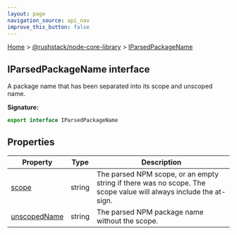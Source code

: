 ```yaml
---
layout: page
navigation_source: api_nav
improve_this_button: false
---
```



[Home](./index.md) &gt; [@rushstack/node-core-library](./node-core-library.md) &gt; [IParsedPackageName](./node-core-library.iparsedpackagename.md)

## IParsedPackageName interface

A package name that has been separated into its scope and unscoped name.

<b>Signature:</b>

```typescript
export interface IParsedPackageName
```

## Properties

|  Property | Type | Description |
|  --- | --- | --- |
|  [scope](./node-core-library.iparsedpackagename.scope.md) | string | The parsed NPM scope, or an empty string if there was no scope. The scope value will always include the at-sign. |
|  [unscopedName](./node-core-library.iparsedpackagename.unscopedname.md) | string | The parsed NPM package name without the scope. |
